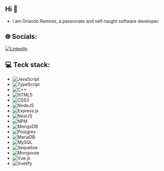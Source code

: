 ## Hi 👋
- I am Orlando Ramirez, a passionate and self-taught software developer.

## 🌐 Socials:
[![LinkedIn](https://img.shields.io/badge/LinkedIn-Orlando-blue)](https://linkedin.com/in/orlando-ramírez-a81944279)

## 💻 Teck stack:
- ![JavaScript](https://img.shields.io/badge/-JavaScript-F7DF1E?style=flat&logo=javascript&logoColor=black)
- ![TypeScript](https://img.shields.io/badge/-TypeScript-3178C6?style=flat&logo=typescript&logoColor=white)
- ![C++](https://img.shields.io/badge/-C++-00599C?style=flat&logo=cplusplus&logoColor=white)
- ![HTML5](https://img.shields.io/badge/-HTML5-E34F26?style=flat&logo=html5&logoColor=white)
- ![CSS3](https://img.shields.io/badge/-CSS3-1572B6?style=flat&logo=css3&logoColor=white)
- ![NodeJS](https://img.shields.io/badge/-NodeJS-339933?style=flat&logo=nodedotjs&logoColor=white)
- ![Express.js](https://img.shields.io/badge/-Express.js-000000?style=flat&logo=express&logoColor=white)
- ![NestJS](https://img.shields.io/badge/NestJS-E0234E?style=flat&logo=nestjs&logoColor=white)
- ![NPM](https://img.shields.io/badge/-NPM-CB3837?style=flat&logo=npm&logoColor=white)
- ![MongoDB](https://img.shields.io/badge/-MongoDB-47A248?style=flat&logo=mongodb&logoColor=white)
- ![Postgres](https://img.shields.io/badge/-Postgres-336791?style=flat&logo=postgresql&logoColor=white)
- ![MariaDB](https://img.shields.io/badge/MariaDB-003545?style=flat&logo=mariadb&logoColor=white)
- ![MySQL](https://img.shields.io/badge/MySQL-4479A1?style=flat&logo=mysql&logoColor=white)
- ![Sequelize](https://img.shields.io/badge/Sequelize-52B0E7?style=flat&logo=sequelize&logoColor=white)
- ![Mongoose](https://img.shields.io/badge/Mongoose-880000?style=flat&logo=mongoose&logoColor=white)
- ![Vue.js](https://img.shields.io/badge/-Vue.js-4FC08D?style=flat&logo=vue-dot-js&logoColor=white)
- ![Vuetify](https://img.shields.io/badge/Vuetify-1867C0?style=flat&logo=vuetify&logoColor=AEDDFF)
<!--
**Ojrb11113/Ojrb11113** is a ✨ _special_ ✨ repository because its `README.md` (this file) appears on your GitHub profile.

Here are some ideas to get you started:

- 🔭 I’m currently working on ...
- 🌱 I’m currently learning ...
- 👯 I’m looking to collaborate on ...
- 🤔 I’m looking for help with ...
- 💬 Ask me about ...
- 📫 How to reach me: ...
- 😄 Pronouns: ...
- ⚡ Fun fact: ...
-->

